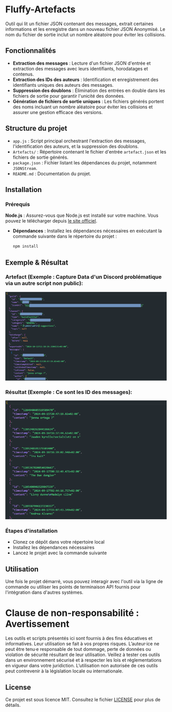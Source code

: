 # Fluffy-Artefacts
 Outil qui lit un fichier JSON contenant des messages, extrait certaines informations et les enregistre dans un nouveau fichier JSON Anonymisé. Le nom du fichier de sortie inclut un nombre aléatoire pour éviter les collisions.

## Fonctionnalités

- **Extraction des messages** : Lecture d'un fichier JSON d'entrée et extraction des messages avec leurs identifiants, horodatages et contenus.
- **Extraction des IDs des auteurs** : Identification et enregistrement des identifiants uniques des auteurs des messages.
- **Suppression des doublons** : Élimination des entrées en double dans les fichiers de sortie pour garantir l'unicité des données.
- **Génération de fichiers de sortie uniques** : Les fichiers générés portent des noms incluant un nombre aléatoire pour éviter les collisions et assurer une gestion efficace des versions.

## Structure du projet

- `app.js` : Script principal orchestrant l'extraction des messages, l'identification des auteurs, et la suppression des doublons.
- `Artefacts/` : Répertoire contenant le fichier d'entrée `artefact.json` et les fichiers de sortie générés.
- `package.json` : Fichier listant les dépendances du projet, notamment `JSONStream`.
- `README.md` : Documentation du projet.

## Installation

### Prérequis

**Node.js** : Assurez-vous que Node.js est installé sur votre machine. Vous pouvez le télécharger depuis [le site officiel](https://nodejs.org/).
- **Dépendances** : Installez les dépendances nécessaires en exécutant la commande suivante dans le répertoire du projet :
  ```bash
  npm install
  ```



## Exemple & Résultat
### Artefact (Exemple : Capture Data d'un Discord problématique via un autre script non public):
![alt text](images/artefact.png)
### Résultat (Exemple : Ce sont les ID des messages):
![alt text](images/result.png)

### Étapes d'installation

- Clonez ce dépôt dans votre répertoire local
- Installez les dépendances nécessaires
- Lancez le projet avec la commande suivante

## Utilisation

Une fois le projet démarré, vous pouvez interagir avec l'outil via la ligne de commande ou utiliser les points de terminaison API fournis pour l'intégration dans d'autres systèmes.


# Clause de non-responsabilité : Avertissement
Les outils et scripts présentés ici sont fournis à des fins éducatives et informatives. Leur utilisation se fait à vos propres risques. L’auteur·ice ne peut être tenu·e responsable de tout dommage, perte de données ou violation de sécurité résultant de leur utilisation. Veillez à tester ces outils dans un environnement sécurisé et à respecter les lois et réglementations en vigueur dans votre juridiction. L’utilisation non autorisée de ces outils peut contrevenir à la législation locale ou internationale.


## License
Ce projet est sous licence MIT. Consultez le fichier [LICENSE](https://github.com/PotiteBulle/Fluffy-Artefacts/blob/main/LICENSE) pour plus de détails.

